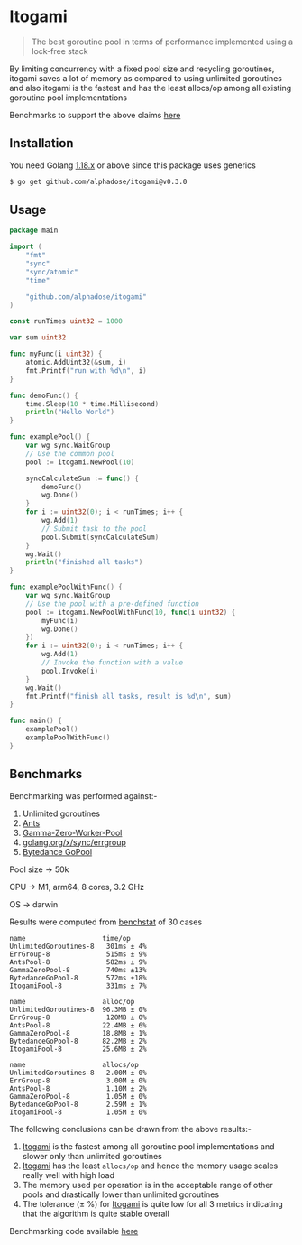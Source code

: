# Itogami

> The best goroutine pool in terms of performance implemented using a lock-free stack

By limiting concurrency with a fixed pool size and recycling goroutines, itogami saves a lot of memory as compared to using unlimited goroutines and also itogami is the fastest and has the least allocs/op among all existing goroutine pool implementations 

Benchmarks to support the above claims [here](#benchmarks)

## Installation

You need Golang [1.18.x](https://go.dev/dl/) or above since this package uses generics

```bash
$ go get github.com/alphadose/itogami@v0.3.0
```

## Usage

```go
package main

import (
	"fmt"
	"sync"
	"sync/atomic"
	"time"

	"github.com/alphadose/itogami"
)

const runTimes uint32 = 1000

var sum uint32

func myFunc(i uint32) {
	atomic.AddUint32(&sum, i)
	fmt.Printf("run with %d\n", i)
}

func demoFunc() {
	time.Sleep(10 * time.Millisecond)
	println("Hello World")
}

func examplePool() {
	var wg sync.WaitGroup
	// Use the common pool
	pool := itogami.NewPool(10)

	syncCalculateSum := func() {
		demoFunc()
		wg.Done()
	}
	for i := uint32(0); i < runTimes; i++ {
		wg.Add(1)
		// Submit task to the pool
		pool.Submit(syncCalculateSum)
	}
	wg.Wait()
	println("finished all tasks")
}

func examplePoolWithFunc() {
	var wg sync.WaitGroup
	// Use the pool with a pre-defined function
	pool := itogami.NewPoolWithFunc(10, func(i uint32) {
		myFunc(i)
		wg.Done()
	})
	for i := uint32(0); i < runTimes; i++ {
		wg.Add(1)
		// Invoke the function with a value
		pool.Invoke(i)
	}
	wg.Wait()
	fmt.Printf("finish all tasks, result is %d\n", sum)
}

func main() {
	examplePool()
	examplePoolWithFunc()
}
```

## Benchmarks

Benchmarking was performed against:-

1. Unlimited goroutines
2. [Ants](https://github.com/panjf2000/ants)
3. [Gamma-Zero-Worker-Pool](https://github.com/gammazero/workerpool)
4. [golang.org/x/sync/errgroup](https://pkg.go.dev/golang.org/x/sync/errgroup)
5. [Bytedance GoPool](https://github.com/bytedance/gopkg/tree/develop/util/gopool)

Pool size -> 50k

CPU -> M1, arm64, 8 cores, 3.2 GHz

OS -> darwin

Results were computed from [benchstat](https://pkg.go.dev/golang.org/x/perf/cmd/benchstat) of 30 cases
```
name                   time/op
UnlimitedGoroutines-8   301ms ± 4%
ErrGroup-8              515ms ± 9%
AntsPool-8              582ms ± 9%
GammaZeroPool-8         740ms ±13%
BytedanceGoPool-8       572ms ±18%
ItogamiPool-8           331ms ± 7%

name                   alloc/op
UnlimitedGoroutines-8  96.3MB ± 0%
ErrGroup-8              120MB ± 0%
AntsPool-8             22.4MB ± 6%
GammaZeroPool-8        18.8MB ± 1%
BytedanceGoPool-8      82.2MB ± 2%
ItogamiPool-8          25.6MB ± 2%

name                   allocs/op
UnlimitedGoroutines-8   2.00M ± 0%
ErrGroup-8              3.00M ± 0%
AntsPool-8              1.10M ± 2%
GammaZeroPool-8         1.05M ± 0%
BytedanceGoPool-8       2.59M ± 1%
ItogamiPool-8           1.05M ± 0%
```

The following conclusions can be drawn from the above results:-

1. [Itogami](https://github.com/alphadose/itogami) is the fastest among all goroutine pool implementations and slower only than unlimited goroutines
2. [Itogami](https://github.com/alphadose/itogami) has the least `allocs/op` and hence the memory usage scales really well with high load
3. The memory used per operation is in the acceptable range of other pools and drastically lower than unlimited goroutines
4. The tolerance (± %) for [Itogami](https://github.com/alphadose/itogami) is quite low for all 3 metrics indicating that the algorithm is quite stable overall


Benchmarking code available [here](https://github.com/alphadose/go-threadpool-benchmarks)

